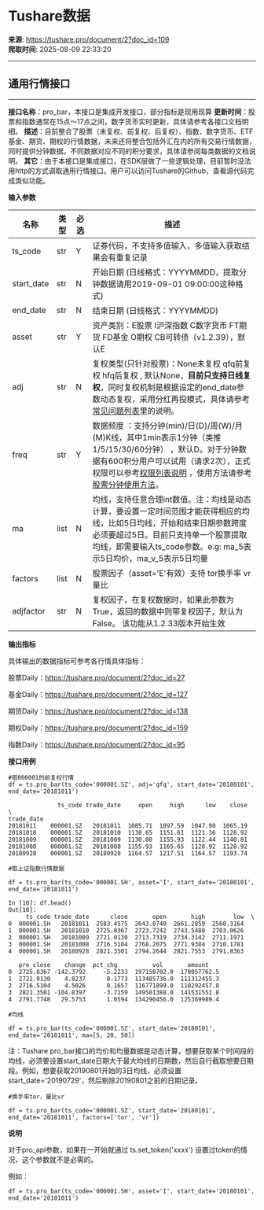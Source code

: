 # Tushare数据

**来源**: https://tushare.pro/document/2?doc_id=109  
**爬取时间**: 2025-08-09 22:33:20

---

## 通用行情接口

---

**接口名称**：pro\_bar，本接口是集成开发接口，部分指标是现用现算
**更新时间**：股票和指数通常在15点～17点之间，数字货币实时更新，具体请参考各接口文档明细。
**描述**：目前整合了股票（未复权、前复权、后复权）、指数、数字货币、ETF基金、期货、期权的行情数据，未来还将整合包括外汇在内的所有交易行情数据，同时提供分钟数据。不同数据对应不同的积分要求，具体请参阅每类数据的文档说明。
**其它**：由于本接口是集成接口，在SDK层做了一些逻辑处理，目前暂时没法用http的方式调取通用行情接口。用户可以访问Tushare的Github，查看源代码完成类似功能。

**输入参数**

| 名称 | 类型 | 必选 | 描述 |
| --- | --- | --- | --- |
| ts\_code | str | Y | 证券代码，不支持多值输入，多值输入获取结果会有重复记录 |
| start\_date | str | N | 开始日期 (日线格式：YYYYMMDD，提取分钟数据请用2019-09-01 09:00:00这种格式) |
| end\_date | str | N | 结束日期 (日线格式：YYYYMMDD) |
| asset | str | Y | 资产类别：E股票 I沪深指数 C数字货币 FT期货 FD基金 O期权 CB可转债（v1.2.39），默认E |
| adj | str | N | 复权类型(只针对股票)：None未复权 qfq前复权 hfq后复权 , 默认None，**目前只支持日线复权**，同时复权机制是根据设定的end\_date参数动态复权，采用分红再投模式，具体请参考[常见问题列表](https://tushare.pro/document/1?doc_id=122)里的说明。 |
| freq | str | Y | 数据频度 ：支持分钟(min)/日(D)/周(W)/月(M)K线，其中1min表示1分钟（类推1/5/15/30/60分钟） ，默认D。对于分钟数据有600积分用户可以试用（请求2次），正式权限可以参考[权限列表说明](https://tushare.pro/document/1?doc_id=290) ，使用方法请参考[股票分钟使用方法](https://tushare.pro/document/1?doc_id=234)。 |
| ma | list | N | 均线，支持任意合理int数值。注：均线是动态计算，要设置一定时间范围才能获得相应的均线，比如5日均线，开始和结束日期参数跨度必须要超过5日。目前只支持单一个股票提取均线，即需要输入ts\_code参数。e.g: ma\_5表示5日均价，ma\_v\_5表示5日均量 |
| factors | list | N | 股票因子（asset='E'有效）支持 tor换手率 vr量比 |
| adjfactor | str | N | 复权因子，在复权数据时，如果此参数为True，返回的数据中则带复权因子，默认为False。 该功能从1.2.33版本开始生效 |

**输出指标**

具体输出的数据指标可参考各行情具体指标：

股票Daily：<https://tushare.pro/document/2?doc_id=27>

基金Daily：<https://tushare.pro/document/2?doc_id=127>

期货Daily：<https://tushare.pro/document/2?doc_id=138>

期权Daily：<https://tushare.pro/document/2?doc_id=159>

指数Daily：<https://tushare.pro/document/2?doc_id=95>

**接口用例**

```
#取000001的前复权行情
df = ts.pro_bar(ts_code='000001.SZ', adj='qfq', start_date='20180101', end_date='20181011')

              ts_code trade_date     open     high      low    close  \
trade_date
20181011    000001.SZ   20181011  1085.71  1097.59  1047.90  1065.19
20181010    000001.SZ   20181010  1138.65  1151.61  1121.36  1128.92
20181009    000001.SZ   20181009  1130.00  1155.93  1122.44  1140.81
20181008    000001.SZ   20181008  1155.93  1165.65  1128.92  1128.92
20180928    000001.SZ   20180928  1164.57  1217.51  1164.57  1193.74
```

```
#取上证指数行情数据

df = ts.pro_bar(ts_code='000001.SH', asset='I', start_date='20180101', end_date='20181011')

In [10]: df.head()
Out[10]:
     ts_code trade_date      close       open       high        low  \
0  000001.SH   20181011  2583.4575  2643.0740  2661.2859  2560.3164
1  000001.SH   20181010  2725.8367  2723.7242  2743.5480  2703.0626
2  000001.SH   20181009  2721.0130  2713.7319  2734.3142  2711.1971
3  000001.SH   20181008  2716.5104  2768.2075  2771.9384  2710.1781
4  000001.SH   20180928  2821.3501  2794.2644  2821.7553  2791.8363

   pre_close    change  pct_chg          vol       amount
0  2725.8367 -142.3792     -5.2233  197150702.0  170057762.5
1  2721.0130    4.8237      0.1773  113485736.0  111312455.3
2  2716.5104    4.5026      0.1657  116771899.0  110292457.8
3  2821.3501 -104.8397     -3.7159  149501388.0  141531551.8
4  2791.7748   29.5753      1.0594  134290456.0  125369989.4
```

```
#均线

df = ts.pro_bar(ts_code='000001.SZ', start_date='20180101', end_date='20181011', ma=[5, 20, 50])
```

注：Tushare pro\_bar接口的均价和均量数据是动态计算，想要获取某个时间段的均线，必须要设置start\_date日期大于最大均线的日期数，然后自行截取想要日期段。例如，想要获取20190801开始的3日均线，必须设置start\_date='20190729'，然后剔除20190801之前的日期记录。

```
#换手率tor，量比vr

df = ts.pro_bar(ts_code='000001.SZ', start_date='20180101', end_date='20181011', factors=['tor', 'vr'])
```

**说明**

对于pro\_api参数，如果在一开始就通过 ts.set\_token('xxxx') 设置过token的情况，这个参数就不是必需的。

例如：

```
df = ts.pro_bar(ts_code='000001.SH', asset='I', start_date='20180101', end_date='20181011')
```
